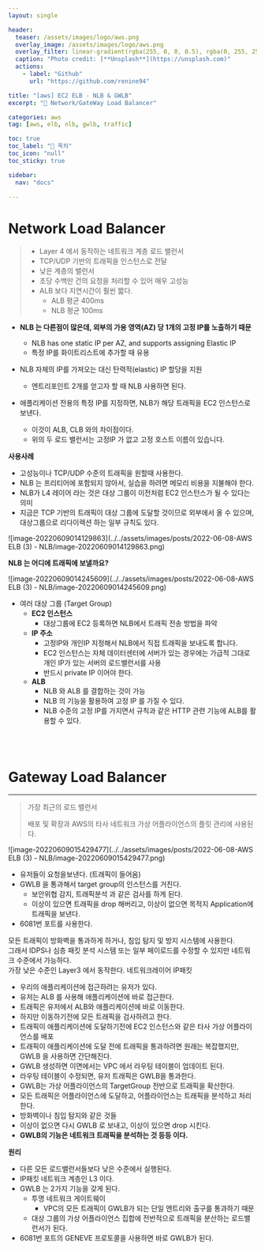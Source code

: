 ```yaml
---
layout: single

header:
  teaser: /assets/images/logo/aws.png
  overlay_image: /assets/images/logo/aws.png
  overlay_filter: linear-gradient(rgba(255, 0, 0, 0.5), rgba(0, 255, 255, 0.5))
  caption: "Photo credit: [**Unsplash**](https://unsplash.com)"
  actions:
    - label: "Github"
      url: "https://github.com/renine94"

title: "[aws] EC2 ELB - NLB & GWLB"
excerpt: "🚀 Network/GateWay Load Balancer"

categories: aws
tag: [aws, elb, nlb, gwlb, traffic]

toc: true
toc_label: "📕 목차"
toc_icon: "null"
toc_sticky: true

sidebar:
  nav: "docs"

---
```


# Network Load Balancer

> - Layer 4 에서 동작하는 네트워크 계층 로드 밸런서
> - TCP/UDP 기반의 트래픽을 인스턴스로 전달
> - 낮은 계층의 밸런서
> - 초당 수백만 건의 요청을 처리할 수 있어 매우 고성능
> - ALB 보다 지연시간이 훨씬 짧다.
>   - ALB 평균 400ms
>   - NLB 평균 100ms



- **NLB 는 다른점이 많은데, 외부의 가용 영역(AZ) 당 1개의 고정 IP를 노출하기 때문**
  - NLB has one static IP per AZ, and supports assigning Elastic IP
  - 특정 IP를 화이트리스트에 추가할 때 유용

- NLB 자체의 IP를 가져오는 대신 탄력적(elastic) IP 할당을 지원
  - 엔트리포인트 2개를 얻고자 할 때 NLB 사용하면 된다.
- 애플리케이션 전용의 특정 IP를 지정하면, NLB가 해당 트래픽을 EC2 인스턴스로 보낸다.
  - 이것이 ALB, CLB 와의 차이점이다.
  - 위의 두 로드 밸런서는 고정IP 가 없고 고정 호스트 이름이 있습니다.



**사용사례**

- 고성능이나 TCP/UDP 수준의 트래픽을 원할때 사용한다.
- NLB 는 프리티어에 포함되지 않아서, 실습을 하려면 메모리 비용을 지불해야 한다.
- NLB가 L4 레이어 라는 것은 대상 그룹이 이전처럼 EC2 인스턴스가 될 수 있다는 의미
- 지금은 TCP 기반의 트래픽이 대상 그룹에 도달할 것이므로 외부에서 올 수 있으며, 대상그룹으로 리다이렉션 하는 일부 규칙도 있다.

![image-20220609014129863](../../assets/images/posts/2022-06-08-AWS ELB (3) - NLB/image-20220609014129863.png)



**NLB 는 어디에 트래픽에 보낼까요?**

![image-20220609014245609](../../assets/images/posts/2022-06-08-AWS ELB (3) - NLB/image-20220609014245609.png)

- 여러 대상 그룹 (Target Group)
  - **EC2 인스턴스**
    - 대상그룹에 EC2 등록하면 NLB에서 트래픽 전송 방법을 파악
  - **IP 주소**
    - 고정IP와 개인IP 지정해서 NLB에서 직접 트래픽을 보내도록 합니다.
    - EC2 인스턴스는 자체 데이터센터에 서버가 있는 경우에는 가급적 그대로 개인 IP가 있는 서버의 로드밸런서를 사용
    - 반드시 private IP 이어야 한다.
  - **ALB**
    - NLB 와 ALB 를 결합하는 것이 가능
    - NLB 의 기능을 활용하여 고정 IP 를 가질 수 있다.
    - NLB 수준의 고정 IP를 가지면서 규칙과 같은 HTTP 관련 기능에 ALB를 활용할 수 있다.

<br><br>

# Gateway Load Balancer

---

> 가장 최근의 로드 밸런서
>
> 배포 및 확장과 AWS의 타사 네트워크 가상 어플라이언스의 플릿 관리에 사용된다.

![image-20220609015429477](../../assets/images/posts/2022-06-08-AWS ELB (3) - NLB/image-20220609015429477.png)

- 유저들이 요청을보낸다. (트래픽이 들어옴)
- GWLB 을 통과해서 target group의 인스턴스를 거친다.
  - 보안위협 감지, 트래픽분석 과 같은 검사를 하게 된다.
  - 이상이 있으면 트래픽을 drop 해버리고, 이상이 없으면 목적지 Application에 트래픽을 보낸다.
- 6081번 포트를 사용한다.



모든 트래픽이 방화벽을 통과하게 하거나, 침입 탐지 및 방지 시스템에 사용한다.<br>그래서 IDPS나 심층 패킷 분석 시스템 또는 일부 페이로드를 수정할 수 있지만 네트워크 수준에서 가능하다.<br>가장 낮은 수준인 Layer3 에서 동작한다. 네트워크레이어 IP패킷



- 우리의 애플리케이션에 접근하려는 유저가 있다.
- 유저는 ALB 를 사용해 애플리케이션에 바로 접근한다.
- 트래픽은 유저에서 ALB와 애플리케이션에 바로 이동한다.
- 하지만 이동하기전에 모든 트래픽을 검사하려고 한다.
- 트래픽이 애플리케이션에 도달하기전에 EC2 인스턴스와 같은 타사 가상 어플라이언스를 배포
- 트래픽이 애플리케이션에 도달 전에 트래픽을 통과하려면 원래는 복잡했지만, GWLB 을 사용하면 간단해진다.
- GWLB 생성하면 이면에서는 VPC 에서 라우팅 테이블이 업데이트 된다.
- 라우팅 테이블이 수정되면, 유저 트래픽은 GWLB을 통과한다.
- GWLB는 가상 어플라이언스의 TargetGroup 전반으로 트래픽을 확산한다.
- 모든 트래픽은 어플라이언스에 도달하고, 어플라이언스는 트래픽을 분석하고 처리한다.
- 방화벽이나 침입 탐지와 같은 것들
- 이상이 없으면 다시 GWLB 로 보내고, 이상이 있으면 drop 시킨다.
- **GWLB의 기능은 네트워크 트래픽을 분석하는 것 등등 이다.**



**원리**

- 다른 모든 로드밸런서들보다 낮은 수준에서 실행된다.
- IP패킷 네트워크 계층인 L3 이다.
- GWLB 는 2가지 기능을 갖게 된다.
  - 투명 네트워크 게이트웨이
    - VPC의 모든 트래픽이 GWLB가 되는 단일 엔트리와 출구를 통과하기 때문
  - 대상 그룹의 가상 어플라이언스 집합에 전반적으로 트래픽을 분산하는 로드밸런서가 된다.
- 6081번 포트의 GENEVE 프로토콜을 사용하면 바로 GWLB가 된다.
